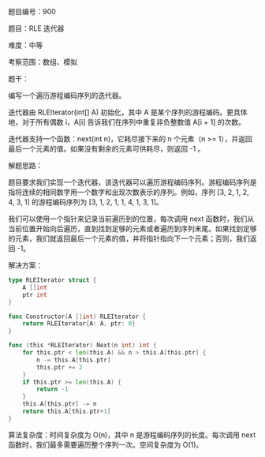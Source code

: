 题目编号：900

题目：RLE 迭代器

难度：中等

考察范围：数组、模拟

题干：

编写一个遍历游程编码序列的迭代器。

迭代器由 RLEIterator(int[] A) 初始化，其中 A 是某个序列的游程编码。更具体地，对于所有偶数 i，A[i] 告诉我们在序列中重复非负整数值 A[i + 1] 的次数。

迭代器支持一个函数：next(int n)，它耗尽接下来的 n 个元素（n >= 1），并返回最后一个元素的值。如果没有剩余的元素可供耗尽，则返回 -1 。

解题思路：

题目要求我们实现一个迭代器，该迭代器可以遍历游程编码序列。游程编码序列是指将连续的相同数字用一个数字和出现次数表示的序列。例如，序列 [3, 2, 1, 2, 4, 3, 1] 的游程编码序列为 [3, 1, 2, 1, 1, 4, 1, 3, 1]。

我们可以使用一个指针来记录当前遍历到的位置，每次调用 next 函数时，我们从当前位置开始向后遍历，直到找到足够的元素或者遍历到序列末尾。如果找到足够的元素，我们就返回最后一个元素的值，并将指针指向下一个元素；否则，我们返回 -1。

解决方案：

```go
type RLEIterator struct {
    A []int
    ptr int
}

func Constructor(A []int) RLEIterator {
    return RLEIterator{A: A, ptr: 0}
}

func (this *RLEIterator) Next(n int) int {
    for this.ptr < len(this.A) && n > this.A[this.ptr] {
        n -= this.A[this.ptr]
        this.ptr += 2
    }
    if this.ptr >= len(this.A) {
        return -1
    }
    this.A[this.ptr] -= n
    return this.A[this.ptr+1]
}
```

算法复杂度：时间复杂度为 O(n)，其中 n 是游程编码序列的长度。每次调用 next 函数时，我们最多需要遍历整个序列一次。空间复杂度为 O(1)。